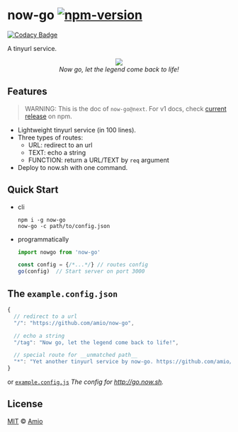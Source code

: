 # now-go [![npm-version][npm-badge]][npm-link]

[![Codacy Badge](https://api.codacy.com/project/badge/Grade/9d174bf9e6cc4c36995cb63a303553f5)](https://app.codacy.com/app/amio/now-go?utm_source=github.com&utm_medium=referral&utm_content=amio/now-go&utm_campaign=badger)

A tinyurl service.

<p align="center">
  <img src="https://amio.github.io/now-go/hero.jpg" /><br/>
  <i>Now go, let the legend come back to life!</i>
</p>

## Features

> WARNING: This is the doc of `now-go@next`. For v1 docs, check [current release][npm-link] on npm.

- Lightweight tinyurl service (in 100 lines).
- Three types of routes:
  - URL: redirect to an url
  - TEXT: echo a string
  - FUNCTION: return a URL/TEXT by `req` argument
- Deploy to now.sh with one command.

## Quick Start

- cli
  ```
  npm i -g now-go
  now-go -c path/to/config.json
  ```

- programmatically
  ```javascript
  import nowgo from 'now-go'

  const config = {/*...*/} // routes config
  go(config)  // Start server on port 3000
  ```

## The `example.config.json`

```javascript
{
  // redirect to a url
  "/": "https://github.com/amio/now-go",

  // echo a string
  "/tag": "Now go, let the legend come back to life!",

  // special route for __unmatched path__
  "*": "Yet another tinyurl service by now-go. https://github.com/amio/now-go"
}
```

or [`example.config.js`](example.config.js) *The config for http://go.now.sh.*

## License

[MIT][mit-link] © [Amio][author]

[now]:      https://zeit.co/now
[npm-badge]:https://img.shields.io/npm/v/now-go.svg?style=flat-square
[npm-link]: http://www.npmjs.com/package/now-go
[mit-link]: http://opensource.org/licenses/MIT
[author]:   http://github.com/amio
